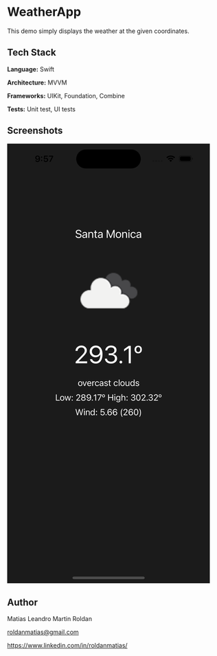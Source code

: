 # WeatherApp

This demo simply displays the weather at the given coordinates.


## Tech Stack

**Language:** Swift

**Architecture:** MVVM

**Frameworks:** UIKit, Foundation, Combine

**Tests:** Unit test, UI tests


## Screenshots

![Screen Shot 1](ScreenShots/demo.png)


## Author

Matias Leandro Martin Roldan

roldanmatias@gmail.com

https://www.linkedin.com/in/roldanmatias/

